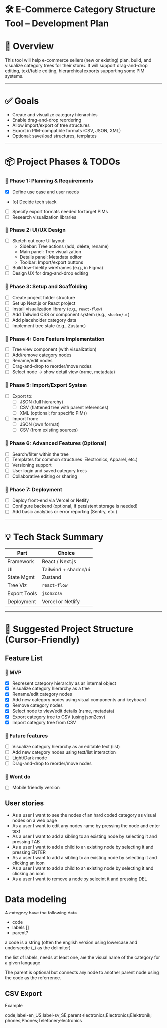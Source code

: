 # 🛠 E-Commerce Category Structure Tool – Development Plan

# 🧭 Overview

This tool will help e-commerce sellers (new or existing) plan, build, and visualize category trees for their stores. It will support drag-and-drop editing, text/table editing, hierarchical exports supporting some PIM systems.

---

# ✅ Goals

- Create and visualize category hierarchies
- Enable drag-and-drop reordering
- Allow import/export of tree structures
- Export in PIM-compatible formats (CSV, JSON, XML)
- Optional: save/load structures, templates

---

# 📦 Project Phases & TODOs

### 🔹 Phase 1: Planning & Requirements

- [x] Define use case and user needs
- [o] Decide tech stack
- [ ] Specify export formats needed for target PIMs
- [ ] Research visualization libraries

### 🔹 Phase 2: UI/UX Design

- [ ] Sketch out core UI layout:
  - Sidebar: Tree actions (add, delete, rename)
  - Main panel: Tree visualization
  - Details panel: Metadata editor
  - Toolbar: Import/export buttons
- [ ] Build low-fidelity wireframes (e.g., in Figma)
- [ ] Design UX for drag-and-drop editing

### 🔹 Phase 3: Setup and Scaffolding

- [ ] Create project folder structure
- [ ] Set up Next.js or React project
- [ ] Install visualization library (e.g., `react-flow`)
- [ ] Add Tailwind CSS or component system (e.g., `shadcn/ui`)
- [ ] Add placeholder category data
- [ ] Implement tree state (e.g., Zustand)

### 🔹 Phase 4: Core Feature Implementation

- [ ] Tree view component (with visualization)
- [ ] Add/remove category nodes
- [ ] Rename/edit nodes
- [ ] Drag-and-drop to reorder/move nodes
- [ ] Select node → show detail view (name, metadata)

### 🔹 Phase 5: Import/Export System

- [ ] Export to:
  - [ ] JSON (full hierarchy)
  - [ ] CSV (flattened tree with parent references)
  - [ ] XML (optional; for specific PIMs)
- [ ] Import from:
  - [ ] JSON (own format)
  - [ ] CSV (from existing sources)

### 🔹 Phase 6: Advanced Features (Optional)

- [ ] Search/filter within the tree
- [ ] Templates for common structures (Electronics, Apparel, etc.)
- [ ] Versioning support
- [ ] User login and saved category trees
- [ ] Collaborative editing or sharing

### 🔹 Phase 7: Deployment

- [ ] Deploy front-end via Vercel or Netlify
- [ ] Configure backend (optional, if persistent storage is needed)
- [ ] Add basic analytics or error reporting (Sentry, etc.)

---

# 💡 Tech Stack Summary

| Part         | Choice                |
|--------------|-----------------------|
| Framework    | React / Next.js       |
| UI           | Tailwind + shadcn/ui  |
| State Mgmt   | Zustand               |
| Tree Viz     | `react-flow`          |
| Export Tools | `json2csv`            |
| Deployment   | Vercel or Netlify     |

---

# 📁 Suggested Project Structure (Cursor-Friendly)

## Feature List

### 🚀 MVP

- [x] Represent category hierarchy as an internal object
- [x] Visualize category hierarchy as a tree
- [x] Rename/edit category nodes
- [x] Add new category nodes using visual components and keyboard
- [x] Remove category nodes
- [x] Select node to view/edit details (name, metadata)
- [x] Export category tree to CSV (using json2csv)
- [x] Import category tree from CSV

### 🔮 Future features

- [ ] Visualize category hierarchy as an editable text (list)
- [ ] Add new category nodes using text/list interaction
- [ ] Light/Dark mode
- [ ] Drag-and-drop to reorder/move nodes

### 🙅 Wont do
- [ ] Mobile friendly version

## User stories
- As a user I want to see the nodes of an hard coded category as visual nodes on a web page
- As a user I want to edit any nodes name by pressing the node and enter text
- As a user I want to add a sibling to an existing node by selecting it and pressing TAB
- As a user I want to add a child to an existing node by selecting it and pressing ENTER
- As a user I want to add a sibling to an existing node by selecting it and clicking an icon
- As a user I want to add a child to an existing node by selecting it and clicking an icon
- As a user I want to remove a node by selecint it and pressing DEL


# Data modeling

A category have the following data
- code
- labels []
- parent?

a code is a string (often the english version using lowercase and underscode (_) as the delimiter)

the list of labels, needs at least one, are the visual name of the category for a given language

The parent is optional but connects any node to another parent node using the code as the referrence.

## CSV Export


Example

code;label-en_US;label-sv_SE;parent
electronics;Electronics;Elektronik;
phones;Phones;Telefoner;electronics